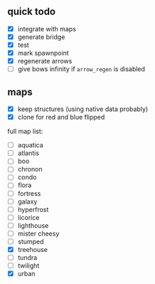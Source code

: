 ## quick todo

- [x] integrate with maps
- [x] generate bridge
- [x] test
- [x] mark spawnpoint
- [x] regenerate arrows
- [ ] give bows infinity if `arrow_regen` is disabled

## maps

- [x] keep structures (using native data probably)
- [x] clone for red and blue flipped

full map list:
- [ ] aquatica
- [ ] atlantis
- [ ] boo
- [ ] chronon
- [ ] condo
- [ ] flora
- [ ] fortress
- [ ] galaxy
- [ ] hyperfrost
- [ ] licorice
- [ ] lighthouse
- [ ] mister cheesy
- [ ] stumped
- [x] treehouse
- [ ] tundra
- [ ] twilight
- [x] urban
